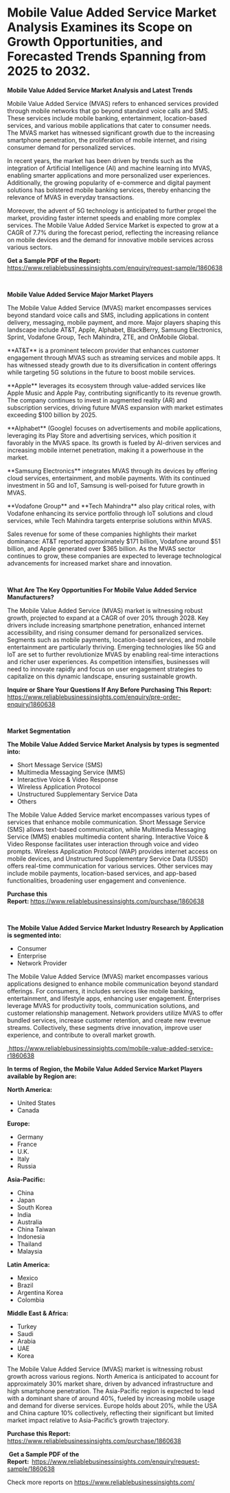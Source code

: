 <p><h1>Mobile Value Added Service Market Analysis Examines its Scope on Growth Opportunities, and Forecasted Trends Spanning from 2025 to 2032.</h1></p><p><strong>Mobile Value Added Service Market Analysis and Latest Trends</strong></p>
<p><p>Mobile Value Added Service (MVAS) refers to enhanced services provided through mobile networks that go beyond standard voice calls and SMS. These services include mobile banking, entertainment, location-based services, and various mobile applications that cater to consumer needs. The MVAS market has witnessed significant growth due to the increasing smartphone penetration, the proliferation of mobile internet, and rising consumer demand for personalized services.</p><p>In recent years, the market has been driven by trends such as the integration of Artificial Intelligence (AI) and machine learning into MVAS, enabling smarter applications and more personalized user experiences. Additionally, the growing popularity of e-commerce and digital payment solutions has bolstered mobile banking services, thereby enhancing the relevance of MVAS in everyday transactions. </p><p>Moreover, the advent of 5G technology is anticipated to further propel the market, providing faster internet speeds and enabling more complex services. The Mobile Value Added Service Market is expected to grow at a CAGR of 7.7% during the forecast period, reflecting the increasing reliance on mobile devices and the demand for innovative mobile services across various sectors.</p></p>
<p><strong>Get a Sample PDF of the Report:&nbsp;</strong> <a href="https://www.reliablebusinessinsights.com/enquiry/request-sample/1860638?utm_campaign=2289&utm_medium=2&utm_source=Github&utm_content=ia&utm_term=09032025&utm_id=mobile-value-added-service">https://www.reliablebusinessinsights.com/enquiry/request-sample/1860638</a></p>
<p>&nbsp;</p>
<p><strong>Mobile Value Added Service Major Market Players</strong></p>
<p><p>The Mobile Value Added Service (MVAS) market encompasses services beyond standard voice calls and SMS, including applications in content delivery, messaging, mobile payment, and more. Major players shaping this landscape include AT&T, Apple, Alphabet, BlackBerry, Samsung Electronics, Sprint, Vodafone Group, Tech Mahindra, ZTE, and OnMobile Global.</p><p>**AT&T** is a prominent telecom provider that enhances customer engagement through MVAS such as streaming services and mobile apps. It has witnessed steady growth due to its diversification in content offerings while targeting 5G solutions in the future to boost mobile services. </p><p>**Apple** leverages its ecosystem through value-added services like Apple Music and Apple Pay, contributing significantly to its revenue growth. The company continues to invest in augmented reality (AR) and subscription services, driving future MVAS expansion with market estimates exceeding $100 billion by 2025.</p><p>**Alphabet** (Google) focuses on advertisements and mobile applications, leveraging its Play Store and advertising services, which position it favorably in the MVAS space. Its growth is fueled by AI-driven services and increasing mobile internet penetration, making it a powerhouse in the market.</p><p>**Samsung Electronics** integrates MVAS through its devices by offering cloud services, entertainment, and mobile payments. With its continued investment in 5G and IoT, Samsung is well-poised for future growth in MVAS.</p><p>**Vodafone Group** and **Tech Mahindra** also play critical roles, with Vodafone enhancing its service portfolio through IoT solutions and cloud services, while Tech Mahindra targets enterprise solutions within MVAS.</p><p>Sales revenue for some of these companies highlights their market dominance: AT&T reported approximately $171 billion, Vodafone around $51 billion, and Apple generated over $365 billion. As the MVAS sector continues to grow, these companies are expected to leverage technological advancements for increased market share and innovation.</p></p>
<p>&nbsp;</p>
<p><strong>What Are The Key Opportunities For Mobile Value Added Service Manufacturers?</strong></p>
<p><p>The Mobile Value Added Service (MVAS) market is witnessing robust growth, projected to expand at a CAGR of over 20% through 2028. Key drivers include increasing smartphone penetration, enhanced internet accessibility, and rising consumer demand for personalized services. Segments such as mobile payments, location-based services, and mobile entertainment are particularly thriving. Emerging technologies like 5G and IoT are set to further revolutionize MVAS by enabling real-time interactions and richer user experiences. As competition intensifies, businesses will need to innovate rapidly and focus on user engagement strategies to capitalize on this dynamic landscape, ensuring sustainable growth.</p></p>
<p><strong>Inquire or Share Your Questions If Any Before Purchasing This Report:</strong> <a href="https://www.reliablebusinessinsights.com/enquiry/pre-order-enquiry/1860638?utm_campaign=2289&utm_medium=2&utm_source=Github&utm_content=ia&utm_term=09032025&utm_id=mobile-value-added-service">https://www.reliablebusinessinsights.com/enquiry/pre-order-enquiry/1860638</a></p>
<p>&nbsp;</p>
<p><strong>Market Segmentation</strong></p>
<p><strong>The Mobile Value Added Service Market Analysis by types is segmented into:</strong></p>
<p><ul><li>Short Message Service (SMS)</li><li>Multimedia Messaging Service (MMS)</li><li>Interactive Voice & Video Response</li><li>Wireless Application Protocol</li><li>Unstructured Supplementary Service Data</li><li>Others</li></ul></p>
<p><p>The Mobile Value Added Service market encompasses various types of services that enhance mobile communication. Short Message Service (SMS) allows text-based communication, while Multimedia Messaging Service (MMS) enables multimedia content sharing. Interactive Voice & Video Response facilitates user interaction through voice and video prompts. Wireless Application Protocol (WAP) provides internet access on mobile devices, and Unstructured Supplementary Service Data (USSD) offers real-time communication for various services. Other services may include mobile payments, location-based services, and app-based functionalities, broadening user engagement and convenience.</p></p>
<p><strong>Purchase this Report:&nbsp;</strong><a href="https://www.reliablebusinessinsights.com/purchase/1860638?utm_campaign=2289&utm_medium=2&utm_source=Github&utm_content=ia&utm_term=09032025&utm_id=mobile-value-added-service">https://www.reliablebusinessinsights.com/purchase/1860638</a></p>
<p>&nbsp;</p>
<p><strong>The Mobile Value Added Service Market Industry Research by Application is segmented into:</strong></p>
<p><ul><li>Consumer</li><li>Enterprise</li><li>Network Provider</li></ul></p>
<p><p>The Mobile Value Added Service (MVAS) market encompasses various applications designed to enhance mobile communication beyond standard offerings. For consumers, it includes services like mobile banking, entertainment, and lifestyle apps, enhancing user engagement. Enterprises leverage MVAS for productivity tools, communication solutions, and customer relationship management. Network providers utilize MVAS to offer bundled services, increase customer retention, and create new revenue streams. Collectively, these segments drive innovation, improve user experience, and contribute to overall market growth.</p></p>
<p><a href="https://www.reliablebusinessinsights.com/mobile-value-added-service-r1860638?utm_campaign=2289&utm_medium=2&utm_source=Github&utm_content=ia&utm_term=09032025&utm_id=mobile-value-added-service">&nbsp;https://www.reliablebusinessinsights.com/mobile-value-added-service-r1860638</a></p>
<p><strong>In terms of Region, the Mobile Value Added Service Market Players available by Region are:</strong></p>
<p>
    <p> <strong> North America: </strong>
        <ul>
            <li>United States</li>
            <li>Canada</li>
        </ul>
        </p> 
    <p> <strong> Europe: </strong>
        <ul>
            <li>Germany</li>
            <li>France</li>
            <li>U.K.</li>
            <li>Italy</li>
            <li>Russia</li>
        </ul>
        </p> 
    <p> <strong> Asia-Pacific: </strong>
        <ul>
            <li>China</li>
            <li>Japan</li>
            <li>South Korea</li>
            <li>India</li>
            <li>Australia</li>
            <li>China Taiwan</li>
            <li>Indonesia</li>
            <li>Thailand</li>
            <li>Malaysia</li>
        </ul>
        </p> 
    <p> <strong> Latin America: </strong>
        <ul>
            <li>Mexico</li>
            <li>Brazil</li>
            <li>Argentina Korea</li>
            <li>Colombia</li>
        </ul>
        </p> 
    <p> <strong> Middle East & Africa: </strong>
        <ul>
            <li>Turkey</li>
            <li>Saudi</li>
            <li>Arabia</li>
            <li>UAE</li>
            <li>Korea</li>
        </ul>
    </p>
    </p>
<p><p>The Mobile Value Added Service (MVAS) market is witnessing robust growth across various regions. North America is anticipated to account for approximately 30% market share, driven by advanced infrastructure and high smartphone penetration. The Asia-Pacific region is expected to lead with a dominant share of around 40%, fueled by increasing mobile usage and demand for diverse services. Europe holds about 20%, while the USA and China capture 10% collectively, reflecting their significant but limited market impact relative to Asia-Pacific’s growth trajectory.</p></p>
<p><strong>Purchase this Report: </strong><a href="https://www.reliablebusinessinsights.com/purchase/1860638?utm_campaign=2289&utm_medium=2&utm_source=Github&utm_content=ia&utm_term=09032025&utm_id=mobile-value-added-service">https://www.reliablebusinessinsights.com/purchase/1860638</a></p>
<p>&nbsp;<strong>Get a Sample PDF of the Report:&nbsp;&nbsp;</strong><a href="https://www.reliablebusinessinsights.com/enquiry/request-sample/1860638?utm_campaign=2289&utm_medium=2&utm_source=Github&utm_content=ia&utm_term=09032025&utm_id=mobile-value-added-service">https://www.reliablebusinessinsights.com/enquiry/request-sample/1860638</a></p>
<p><strong></strong></p>
<p>Check more reports on <a href="https://www.reliablebusinessinsights.com/?utm_campaign=2289&utm_medium=2&utm_source=Github&utm_content=ia&utm_term=09032025&utm_id=mobile-value-added-service">https://www.reliablebusinessinsights.com/</a></p>
